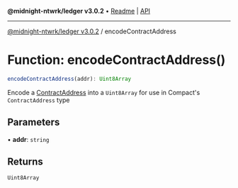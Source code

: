 **@midnight-ntwrk/ledger v3.0.2** • [Readme](../README.md) \| [API](../globals.md)

***

[@midnight-ntwrk/ledger v3.0.2](../README.md) / encodeContractAddress

# Function: encodeContractAddress()

```ts
encodeContractAddress(addr): Uint8Array
```

Encode a [ContractAddress](../type-aliases/ContractAddress.md) into a `Uint8Array` for use in Compact's
`ContractAddress` type

## Parameters

• **addr**: `string`

## Returns

`Uint8Array`
